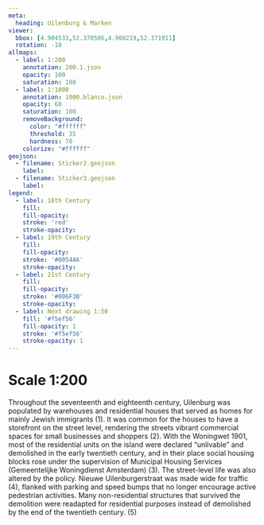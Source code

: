 ```yaml
---
meta:
  heading: Uilenburg & Marken
viewer:
  bbox: [4.904533,52.370586,4.908219,52.371911]
  rotation: -10
allmaps:
  - label: 1:200
    annotation: 200.1.json
    opacity: 100
    saturation: 100
  - label: 1:1000
    annotation: 1000.blanco.json
    opacity: 60
    saturation: 100
    removeBackground:
      color: "#ffffff"
      threshold: 35
      hardness: 70
    colorize: "#ffffff"
geojson:
  - filename: Sticker2.geojson
    label: 
  - filename: Sticker3.geojson
    label: 
legend:
  - label: 16th Century
    fill:
    fill-opacity:
    stroke: 'red'
    stroke-opacity:
  - label: 19th Century
    fill:
    fill-opacity:
    stroke: '#0054A6'
    stroke-opacity:
  - label: 21st Century
    fill:
    fill-opacity:
    stroke: '#006F3B'
    stroke-opacity:
  - label: Next drawing 1:50
    fill: '#f5ef56'
    fill-opacity: 1
    stroke: '#f5ef56'
    stroke-opacity: 1
---
```

# Scale 1:200
Throughout the seventeenth and eighteenth century, Uilenburg was populated by warehouses and residential houses that served as homes for mainly Jewish immigrants (1). It was common for the houses to have a storefront on the street level, rendering the streets vibrant commercial spaces for small businesses and shoppers (2). With the Woningwet 1901, most of the residential units on the island were declared “unlivable” and demolished in the early twentieth century, and in their place social housing blocks rose under the supervision of Municipal Housing Services (Gemeentelijke Woningdienst Amsterdam) (3). The street-level life was also altered by the policy. Nieuwe Uilenburgerstraat was made wide for traffic (4), flanked with parking and speed bumps that no longer encourage active pedestrian activities. Many non-residential structures that survived the demolition were readapted for residential purposes instead of demolished by the end of the twentieth century. (5)
